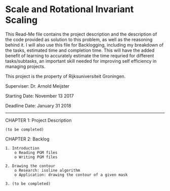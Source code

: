 # Scale and Rotational Invariant Scaling

This Read-Me file contains the project description and the description of the code provided as solution to this problem, as well as the reasoning behind it. I will also use this file for Backlogging, including my breakdown of the tasks, estimated time and completion time. This will have the added benefit of learning to accurately estimate the time requried for different tasks/subtasks, an important skill needed for improving self efficiency in managing projects.

This project is the property of Rijksuniversiteit Groningen.

Superviser: Dr. Arnold Meijster



Starting Date: November 13 2017

Deadline Date: January  31 2018

------------------------------------------------------------------------------------------------------------------------------------------

CHAPTER 1: Project Description

    (to be completed)
    
    
CHAPTER 2: Backlog

    1. Introduction
        o Reading PGM files
        o Writing PGM files
        
    2. Drawing the contour
        o Research: isoline algorithm
        o Application: drawing the contour of a given mask
        
    3. (to be completed)
